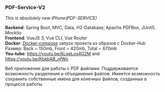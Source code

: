 ### PDF-Service-V2 ###

_This is absolutely new iPhone(PDF-SERVICE)_

**Backend**: Spring Boot, MVC, Data, H2-Database, Apache PDFBox, JUnit5, Mockito<br/>
**Frontend**: VueJS 3, Vue CLI, Vue Router<br/>
**Docker**: [Docker-compose](docker-compose.yaml) запуск проекта из образов с Docker-Hub<br>
Размер: Back ~ 150mb, Front ~ 420mb, Total ~ 670mb<br/>
**You-tube**: https://youtu.be/kLgeLos4G2M and https://youtu.be/KbkbAB_nfWo

Веб приложение для работы с PDF файлами. 
Поддерживается возможность разделения и объединения файлов.
Имеется возможность сохранить собственные имена для конечных файлов, 
созданных в процессе работы.


